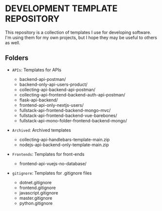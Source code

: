 # DEVELOPMENT TEMPLATE REPOSITORY

This repository is a collection of templates I use for developing software. I'm using them for my own projects, but I hope they may be useful to others as well.

## Folders
- `APIs`: Templates for APIs
  - backend-api-postman/
  - backend-only-api-users-product/
  - collecting-api-backend-api-postman/
  - collecting-api-frontend-backend-auth-api-postman/
  - flask-api-backend/
  - frontend-api-only-nextjs-users/
  - fullstack-api-frontend-backend-mongo-mvc/
  - fullstack-api-frontend-backend-vue-barebones/
  - fullstack-api-mono-folder-frontend-backend-mongo/

- `Archived`: Archived templates
  - collecting-api-handlebars-template-main.zip
  - nodejs-api-backend-only-template-main.zip

- `Frontends`: Templates for front-ends
  - frontend-api-vuejs-no-database/

- `gitignore`: Templates for .gitignore files
  - dotnet.gitignore
  - frontend.gitignore
  - javascript.gitignore
  - master.gitignore
  - python.gitignore